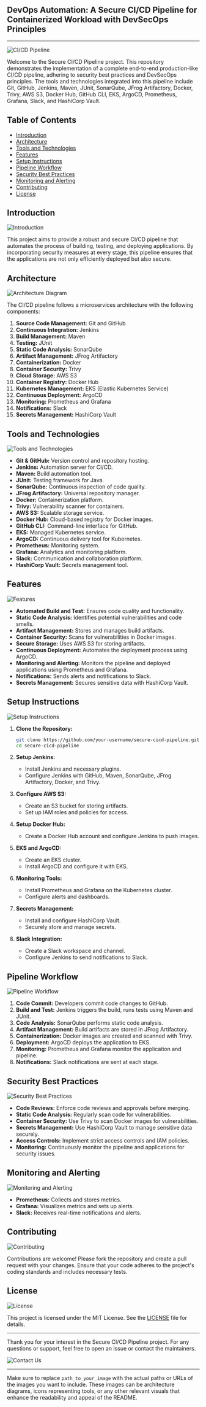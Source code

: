 ## DevOps Automation: A Secure CI/CD Pipeline for Containerized Workload with DevSecOps Principles
---

![CI/CD Pipeline](path_to_your_image/pipeline_overview.png)

Welcome to the Secure CI/CD Pipeline project. This repository demonstrates the implementation of a complete end-to-end production-like CI/CD pipeline, adhering to security best practices and DevSecOps principles. The tools and technologies integrated into this pipeline include Git, GitHub, Jenkins, Maven, JUnit, SonarQube, JFrog Artifactory, Docker, Trivy, AWS S3, Docker Hub, GitHub CLI, EKS, ArgoCD, Prometheus, Grafana, Slack, and HashiCorp Vault.

## Table of Contents
- [Introduction](#introduction)
- [Architecture](#architecture)
- [Tools and Technologies](#tools-and-technologies)
- [Features](#features)
- [Setup Instructions](#setup-instructions)
- [Pipeline Workflow](#pipeline-workflow)
- [Security Best Practices](#security-best-practices)
- [Monitoring and Alerting](#monitoring-and-alerting)
- [Contributing](#contributing)
- [License](#license)

## Introduction
![Introduction](path_to_your_image/introduction.png)

This project aims to provide a robust and secure CI/CD pipeline that automates the process of building, testing, and deploying applications. By incorporating security measures at every stage, this pipeline ensures that the applications are not only efficiently deployed but also secure.

## Architecture
![Architecture Diagram](path_to_your_image/architecture_diagram.png)

The CI/CD pipeline follows a microservices architecture with the following components:
1. **Source Code Management:** Git and GitHub
2. **Continuous Integration:** Jenkins
3. **Build Management:** Maven
4. **Testing:** JUnit
5. **Static Code Analysis:** SonarQube
6. **Artifact Management:** JFrog Artifactory
7. **Containerization:** Docker
8. **Container Security:** Trivy
9. **Cloud Storage:** AWS S3
10. **Container Registry:** Docker Hub
11. **Kubernetes Management:** EKS (Elastic Kubernetes Service)
12. **Continuous Deployment:** ArgoCD
13. **Monitoring:** Prometheus and Grafana
14. **Notifications:** Slack
15. **Secrets Management:** HashiCorp Vault

## Tools and Technologies
![Tools and Technologies](path_to_your_image/tools_and_technologies.png)

- **Git & GitHub:** Version control and repository hosting.
- **Jenkins:** Automation server for CI/CD.
- **Maven:** Build automation tool.
- **JUnit:** Testing framework for Java.
- **SonarQube:** Continuous inspection of code quality.
- **JFrog Artifactory:** Universal repository manager.
- **Docker:** Containerization platform.
- **Trivy:** Vulnerability scanner for containers.
- **AWS S3:** Scalable storage service.
- **Docker Hub:** Cloud-based registry for Docker images.
- **GitHub CLI:** Command-line interface for GitHub.
- **EKS:** Managed Kubernetes service.
- **ArgoCD:** Continuous delivery tool for Kubernetes.
- **Prometheus:** Monitoring system.
- **Grafana:** Analytics and monitoring platform.
- **Slack:** Communication and collaboration platform.
- **HashiCorp Vault:** Secrets management tool.

## Features
![Features](path_to_your_image/features.png)

- **Automated Build and Test:** Ensures code quality and functionality.
- **Static Code Analysis:** Identifies potential vulnerabilities and code smells.
- **Artifact Management:** Stores and manages build artifacts.
- **Container Security:** Scans for vulnerabilities in Docker images.
- **Secure Storage:** Uses AWS S3 for storing artifacts.
- **Continuous Deployment:** Automates the deployment process using ArgoCD.
- **Monitoring and Alerting:** Monitors the pipeline and deployed applications using Prometheus and Grafana.
- **Notifications:** Sends alerts and notifications to Slack.
- **Secrets Management:** Secures sensitive data with HashiCorp Vault.

## Setup Instructions
![Setup Instructions](path_to_your_image/setup_instructions.png)

1. **Clone the Repository:**
   ```bash
   git clone https://github.com/your-username/secure-cicd-pipeline.git
   cd secure-cicd-pipeline
   ```

2. **Setup Jenkins:**
   - Install Jenkins and necessary plugins.
   - Configure Jenkins with GitHub, Maven, SonarQube, JFrog Artifactory, Docker, and Trivy.

3. **Configure AWS S3:**
   - Create an S3 bucket for storing artifacts.
   - Set up IAM roles and policies for access.

4. **Setup Docker Hub:**
   - Create a Docker Hub account and configure Jenkins to push images.

5. **EKS and ArgoCD:**
   - Create an EKS cluster.
   - Install ArgoCD and configure it with EKS.

6. **Monitoring Tools:**
   - Install Prometheus and Grafana on the Kubernetes cluster.
   - Configure alerts and dashboards.

7. **Secrets Management:**
   - Install and configure HashiCorp Vault.
   - Securely store and manage secrets.

8. **Slack Integration:**
   - Create a Slack workspace and channel.
   - Configure Jenkins to send notifications to Slack.

## Pipeline Workflow
![Pipeline Workflow](path_to_your_image/pipeline_workflow.png)

1. **Code Commit:** Developers commit code changes to GitHub.
2. **Build and Test:** Jenkins triggers the build, runs tests using Maven and JUnit.
3. **Code Analysis:** SonarQube performs static code analysis.
4. **Artifact Management:** Build artifacts are stored in JFrog Artifactory.
5. **Containerization:** Docker images are created and scanned with Trivy.
6. **Deployment:** ArgoCD deploys the application to EKS.
7. **Monitoring:** Prometheus and Grafana monitor the application and pipeline.
8. **Notifications:** Slack notifications are sent at each stage.

## Security Best Practices
![Security Best Practices](path_to_your_image/security_best_practices.png)

- **Code Reviews:** Enforce code reviews and approvals before merging.
- **Static Code Analysis:** Regularly scan code for vulnerabilities.
- **Container Security:** Use Trivy to scan Docker images for vulnerabilities.
- **Secrets Management:** Use HashiCorp Vault to manage sensitive data securely.
- **Access Controls:** Implement strict access controls and IAM policies.
- **Monitoring:** Continuously monitor the pipeline and applications for security issues.

## Monitoring and Alerting
![Monitoring and Alerting](path_to_your_image/monitoring_and_alerting.png)

- **Prometheus:** Collects and stores metrics.
- **Grafana:** Visualizes metrics and sets up alerts.
- **Slack:** Receives real-time notifications and alerts.

## Contributing
![Contributing](path_to_your_image/contributing.png)

Contributions are welcome! Please fork the repository and create a pull request with your changes. Ensure that your code adheres to the project's coding standards and includes necessary tests.

## License
![License](path_to_your_image/license.png)

This project is licensed under the MIT License. See the [LICENSE](LICENSE) file for details.

---

Thank you for your interest in the Secure CI/CD Pipeline project. For any questions or support, feel free to open an issue or contact the maintainers.

![Contact Us](path_to_your_image/contact_us.png)

---

Make sure to replace `path_to_your_image` with the actual paths or URLs of the images you want to include. These images can be architecture diagrams, icons representing tools, or any other relevant visuals that enhance the readability and appeal of the README.
